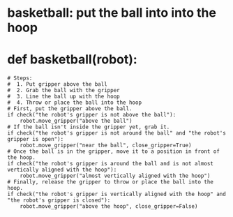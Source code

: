 # basketball: put the ball into into the hoop
# def basketball(robot):
    # Steps:
    #  1. Put gripper above the ball
    #  2. Grab the ball with the gripper
    #  3. Line the ball up with the hoop
    #  4. Throw or place the ball into the hoop
    # First, put the gripper above the ball.
    if check("the robot's gripper is not above the ball"):
        robot.move_gripper("above the ball")
    # If the ball isn't inside the gripper yet, grab it.
    if check("the robot's gripper is not around the ball" and "the robot's gripper is open"):
        robot.move_gripper("near the ball", close_gripper=True)
    # Once the ball is in the gripper, move it to a position in front of the hoop.
    if check("the robot's gripper is around the ball and is not almost vertically aligned with the hoop"):
        robot.move_gripper("almost vertically aligned with the hoop")
    # Finally, release the gripper to throw or place the ball into the hoop.
    if check("the robot's gripper is vertically aligned with the hoop" and "the robot's gripper is closed"):
        robot.move_gripper("above the hoop", close_gripper=False)